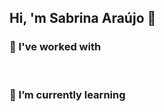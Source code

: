 ## Hi, 'm Sabrina Araújo 👋

### 🔭 I've worked with 

<p align="left">
    <img src="https://img.shields.io/badge/Python-8B0080?style=flat&logo=python&logoColor=white" alt="">
    <img src="https://img.shields.io/badge/C-8B0080?style=flat&logo=c&logoColor=white" alt="">
    <img src="https://img.shields.io/badge/C%2B%2B-8B0080?style=flat&logo=c%2B%2B&logoColor=white" alt="">  
    <img src="https://img.shields.io/badge/HTML5-8B0080?style=flat&logo=html5&logoColor=white" alt="">
    <img src="https://img.shields.io/badge/Java-8B0080?style=flat&logo=openjdk&logoColor=white" alt="">

    
</p>

### 🌱 I’m currently learning

<p align="left">
    <img src="https://img.shields.io/badge/MySQL-8B0080?style=flat&logo=mysql&logoColor=white" alt="">
    <img src="https://img.shields.io/badge/Docker-800080?style=flat&logo=docker&logoColor=white" alt="">
</p>

<!--
**sabrizzs/sabrizzs** is a ✨ _special_ ✨ repository because its `README.md` (this file) appears on your GitHub profile.

Here are some ideas to get you started:

- 🔭 I’m currently working on ...
- 🌱 I’m currently learning ...
- 👯 I’m looking to collaborate on ...
- 🤔 I’m looking for help with ...
- 💬 Ask me about ...
- 📫 How to reach me: ...
- 😄 Pronouns: ...
- ⚡ Fun fact: ...
-->
